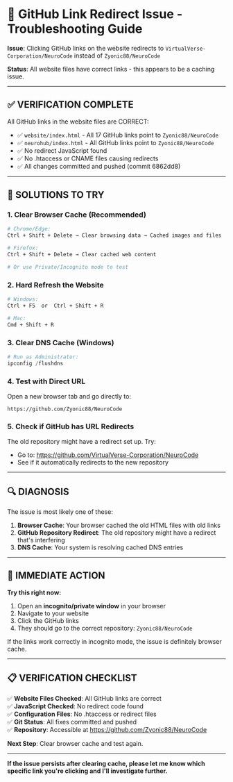 # 🔗 GitHub Link Redirect Issue - Troubleshooting Guide

**Issue**: Clicking GitHub links on the website redirects to `VirtualVerse-Corporation/NeuroCode` instead of `Zyonic88/NeuroCode`

**Status**: All website files have correct links - this appears to be a caching issue.

---

## ✅ **VERIFICATION COMPLETE**

All GitHub links in the website files are CORRECT:
- ✅ `website/index.html` - All 17 GitHub links point to `Zyonic88/NeuroCode`
- ✅ `neurohub/index.html` - All GitHub links point to `Zyonic88/NeuroCode`
- ✅ No redirect JavaScript found
- ✅ No .htaccess or CNAME files causing redirects
- ✅ All changes committed and pushed (commit 6862dd8)

---

## 🔧 **SOLUTIONS TO TRY**

### **1. Clear Browser Cache (Recommended)**
```bash
# Chrome/Edge:
Ctrl + Shift + Delete → Clear browsing data → Cached images and files

# Firefox:
Ctrl + Shift + Delete → Clear cached web content

# Or use Private/Incognito mode to test
```

### **2. Hard Refresh the Website**
```bash
# Windows:
Ctrl + F5  or  Ctrl + Shift + R

# Mac:
Cmd + Shift + R
```

### **3. Clear DNS Cache (Windows)**
```powershell
# Run as Administrator:
ipconfig /flushdns
```

### **4. Test with Direct URL**
Open a new browser tab and go directly to:
```
https://github.com/Zyonic88/NeuroCode
```

### **5. Check if GitHub has URL Redirects**
The old repository might have a redirect set up. Try:
- Go to: https://github.com/VirtualVerse-Corporation/NeuroCode
- See if it automatically redirects to the new repository

---

## 🔍 **DIAGNOSIS**

The issue is most likely one of these:

1. **Browser Cache**: Your browser cached the old HTML files with old links
2. **GitHub Repository Redirect**: The old repository might have a redirect that's interfering
3. **DNS Cache**: Your system is resolving cached DNS entries

---

## 🎯 **IMMEDIATE ACTION**

**Try this right now:**
1. Open an **incognito/private window** in your browser
2. Navigate to your website 
3. Click the GitHub links
4. They should go to the correct repository: `Zyonic88/NeuroCode`

If the links work correctly in incognito mode, the issue is definitely browser cache.

---

## 📋 **VERIFICATION CHECKLIST**

✅ **Website Files Checked**: All GitHub links are correct  
✅ **JavaScript Checked**: No redirect code found  
✅ **Configuration Files**: No .htaccess or redirect files  
✅ **Git Status**: All fixes committed and pushed  
✅ **Repository**: Accessible at https://github.com/Zyonic88/NeuroCode  

**Next Step**: Clear browser cache and test again.

---

**If the issue persists after clearing cache, please let me know which specific link you're clicking and I'll investigate further.**
